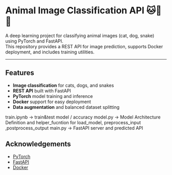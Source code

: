 # Animal Image Classification API 🐱🐶🐍

A deep learning project for classifying animal images (cat, dog, snake) using PyTorch and FastAPI.  
This repository provides a REST API for image prediction, supports Docker deployment, and includes training utilities.

---

## Features

- **Image classification** for cats, dogs, and snakes
- **REST API** built with FastAPI
- **PyTorch** model training and inference
- **Docker** support for easy deployment
- **Data augmentation** and balanced dataset splitting


train.ipynb -> train&test model / accuracy
model.py -> Model Architecture Definition  and helper_fucntion for load_model, preprocess_input ,postprocess_output
main.py -> FastAPI server and predicted API



## Acknowledgements

- [PyTorch](https://pytorch.org/)
- [FastAPI](https://fastapi.tiangolo.com/)
- [Docker](https://www.docker.com/)
